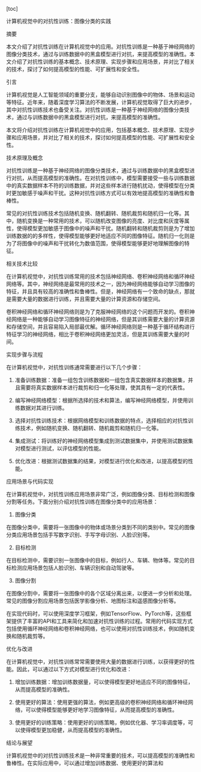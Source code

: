 
[toc]                    
                
                
计算机视觉中的对抗性训练：图像分类的实践

摘要

本文介绍了对抗性训练在计算机视觉中的应用。对抗性训练是一种基于神经网络的图像分类技术，通过与训练数据中的黑盒模型进行对抗，来提高模型的准确性。本文介绍了对抗性训练的基本概念、技术原理、实现步骤和应用场景，并对比了相关的技术，探讨了如何提高模型的性能、可扩展性和安全性。

引言

计算机视觉是人工智能领域的重要分支，能够自动识别图像中的物体、场景和运动等特征。近年来，随着深度学习算法的不断发展，计算机视觉取得了巨大的进步，其中对抗性训练技术也备受关注。对抗性训练是一种基于神经网络的图像分类技术，通过与训练数据中的黑盒模型进行对抗，来提高模型的准确性。

本文将介绍对抗性训练在计算机视觉中的应用，包括基本概念、技术原理、实现步骤和应用场景，并对比了相关的技术，探讨如何提高模型的性能、可扩展性和安全性。

技术原理及概念

对抗性训练是一种基于神经网络的图像分类技术，通过与训练数据中的黑盒模型进行对抗，从而提高模型的准确性。在对抗性训练中，模型需要接受一些与训练数据中的真实数据样本不符的训练数据，并对这些样本进行随机扰动，使得模型在分类时更加敏感于噪声和干扰。这种对抗性训练方式可以有效地提高模型的准确性和鲁棒性。

常见的对抗性训练技术包括随机变换、随机翻转、随机裁剪和随机归一化等。其中，随机变换是一种常用的技术，可以随机改变图像的亮度、对比度和灰度等属性，使得模型更加敏感于图像中的噪声和干扰。随机翻转和随机裁剪则是为了增加训练数据的的多样性，使得模型能够更好地适应不同的图像特征。随机归一化则是为了将图像中的噪声和干扰转化为数值范围，使得模型能够更好地理解图像的特征。

相关技术比较

在计算机视觉中，对抗性训练常用的技术包括神经网络、卷积神经网络和循环神经网络等。其中，神经网络是最常用的技术之一，因为神经网络能够自动学习图像的特征，并且具有较高的准确性和鲁棒性。但是，神经网络有一个致命的缺点，那就是需要大量的数据进行训练，并且需要大量的计算资源和存储空间。

卷积神经网络和循环神经网络则是为了克服神经网络的这个问题而开发的。卷积神经网络是一种能够自动学习图像特征的神经网络，但是其训练需要大量的计算资源和存储空间，并且容易陷入局部最优解。循环神经网络则是一种基于循环结构进行特征学习的神经网络，相比于卷积神经网络更加灵活，但是其训练需要大量的时间。

实现步骤与流程

在计算机视觉中，对抗性训练通常需要进行以下几个步骤：

1. 准备训练数据：准备一组包含训练数据和一组包含真实数据样本的数据集，并且需要将真实数据样本进行裁剪和归一化等处理，使其具有一定的代表性。

2. 编写神经网络模型：根据所选择的技术和算法，编写神经网络模型，并使用训练数据对其进行训练。

3. 选择对抗性训练技术：根据网络模型和训练数据的特点，选择相应的对抗性训练技术，例如随机变换、随机翻转、随机裁剪和随机归一化等。

4. 集成测试：将训练好的神经网络模型集成到测试数据集中，并使用测试数据集对模型进行测试，以评估模型的性能。

5. 优化改进：根据测试数据集的结果，对模型进行优化和改进，以提高模型的性能。

应用场景与代码实现

在计算机视觉中，对抗性训练应用场景非常广泛，例如图像分类、目标检测和图像分割等任务。下面分别介绍对抗性训练在图像分类中的应用场景：

1. 图像分类

在图像分类中，需要将一张图像中的物体或场景分类到不同的类别中。常见的图像分类应用场景包括手写数字识别、手写字母识别、人脸识别等。

2. 目标检测

在目标检测中，需要识别一张图像中的目标，例如行人、车辆、物体等。常见的目标检测应用场景包括人脸识别、车辆识别和自动驾驶等。

3. 图像分割

在图像分割中，需要将一张图像中的各个区域分离出来，以便进一步分析和处理。常见的图像分割应用场景包括医学影像分析、地图标注和遥感图像分析等。

在实现代码时，可以使用深度学习框架，例如TensorFlow、PyTorch等，这些框架提供了丰富的API和工具来简化和加速对抗性训练的过程。常用的代码实现方式包括使用循环神经网络和卷积神经网络，也可以使用对抗性训练技术，例如随机变换和随机裁剪等。

优化与改进

在计算机视觉中，对抗性训练常常需要使用大量的数据进行训练，以获得更好的性能。因此，可以通过以下方式对模型进行优化和改进：

1. 增加训练数据：增加训练数据量，可以使得模型更好地适应不同的图像特征，从而提高模型的准确性。

2. 使用更好的算法：使用更强的算法，例如更高级的卷积神经网络和循环神经网络，可以使得模型能够更好地学习图像特征，从而提高模型的准确性。

3. 使用更好的训练策略：使用更好的训练策略，例如优化器、学习率调度等，可以使得模型更加稳健，从而提高模型的准确性。

结论与展望

计算机视觉中的对抗性训练技术是一种非常重要的技术，可以提高模型的准确性和鲁棒性。在实际应用中，可以通过增加训练数据、使用更好的算法和

